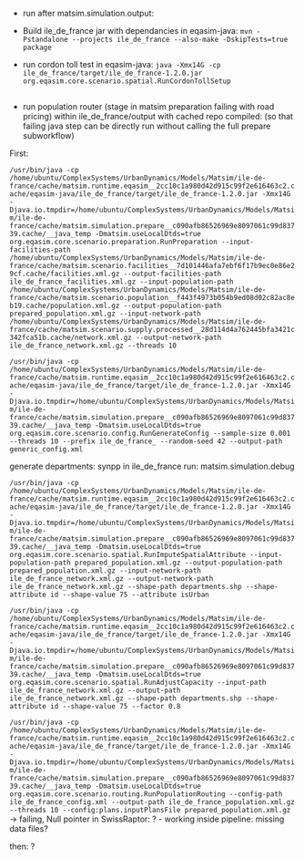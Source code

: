 
 - run after matsim.simulation.output:

 - Build ile_de_france jar with dependancies in eqasim-java: `mvn -Pstandalone --projects ile_de_france --also-make -DskipTests=true package`
 - run cordon toll test in eqasim-java: `java -Xmx14G -cp ile_de_france/target/ile_de_france-1.2.0.jar org.eqasim.core.scenario.spatial.RunCordonTollSetup`

##

 - run population router (stage in matsim preparation failing with road pricing) within ile_de_france/output with cached repo compiled:
(so that failing java step can be directly run without calling the full prepare subworkflow)

First:

`/usr/bin/java -cp /home/ubuntu/ComplexSystems/UrbanDynamics/Models/Matsim/ile-de-france/cache/matsim.runtime.eqasim__2cc10c1a980d42d915c99f2e616463c2.cache/eqasim-java/ile_de_france/target/ile_de_france-1.2.0.jar -Xmx14G -Djava.io.tmpdir=/home/ubuntu/ComplexSystems/UrbanDynamics/Models/Matsim/ile-de-france/cache/matsim.simulation.prepare__c090afb86526969e8097061c99d83739.cache/__java_temp -Dmatsim.useLocalDtds=true org.eqasim.core.scenario.preparation.RunPreparation --input-facilities-path /home/ubuntu/ComplexSystems/UrbanDynamics/Models/Matsim/ile-de-france/cache/matsim.scenario.facilities__7d101446afa7ebf6f17b9ec0e86e29cf.cache/facilities.xml.gz --output-facilities-path ile_de_france_facilities.xml.gz --input-population-path /home/ubuntu/ComplexSystems/UrbanDynamics/Models/Matsim/ile-de-france/cache/matsim.scenario.population__f443f4973b054b9ed08d02c82ac8eb19.cache/population.xml.gz --output-population-path prepared_population.xml.gz --input-network-path /home/ubuntu/ComplexSystems/UrbanDynamics/Models/Matsim/ile-de-france/cache/matsim.scenario.supply.processed__28d114d4a762445bfa3421c342fca51b.cache/network.xml.gz --output-network-path ile_de_france_network.xml.gz --threads 10`

`/usr/bin/java -cp /home/ubuntu/ComplexSystems/UrbanDynamics/Models/Matsim/ile-de-france/cache/matsim.runtime.eqasim__2cc10c1a980d42d915c99f2e616463c2.cache/eqasim-java/ile_de_france/target/ile_de_france-1.2.0.jar -Xmx14G -Djava.io.tmpdir=/home/ubuntu/ComplexSystems/UrbanDynamics/Models/Matsim/ile-de-france/cache/matsim.simulation.prepare__c090afb86526969e8097061c99d83739.cache/__java_temp -Dmatsim.useLocalDtds=true org.eqasim.core.scenario.config.RunGenerateConfig --sample-size 0.001 --threads 10 --prefix ile_de_france_ --random-seed 42 --output-path generic_config.xml`

generate departments: synpp in ile_de_france run: matsim.simulation.debug

`/usr/bin/java -cp /home/ubuntu/ComplexSystems/UrbanDynamics/Models/Matsim/ile-de-france/cache/matsim.runtime.eqasim__2cc10c1a980d42d915c99f2e616463c2.cache/eqasim-java/ile_de_france/target/ile_de_france-1.2.0.jar -Xmx14G -Djava.io.tmpdir=/home/ubuntu/ComplexSystems/UrbanDynamics/Models/Matsim/ile-de-france/cache/matsim.simulation.prepare__c090afb86526969e8097061c99d83739.cache/__java_temp -Dmatsim.useLocalDtds=true org.eqasim.core.scenario.spatial.RunImputeSpatialAttribute --input-population-path prepared_population.xml.gz --output-population-path prepared_population.xml.gz --input-network-path ile_de_france_network.xml.gz --output-network-path ile_de_france_network.xml.gz --shape-path departments.shp --shape-attribute id --shape-value 75 --attribute isUrban`

`/usr/bin/java -cp /home/ubuntu/ComplexSystems/UrbanDynamics/Models/Matsim/ile-de-france/cache/matsim.runtime.eqasim__2cc10c1a980d42d915c99f2e616463c2.cache/eqasim-java/ile_de_france/target/ile_de_france-1.2.0.jar -Xmx14G -Djava.io.tmpdir=/home/ubuntu/ComplexSystems/UrbanDynamics/Models/Matsim/ile-de-france/cache/matsim.simulation.prepare__c090afb86526969e8097061c99d83739.cache/__java_temp -Dmatsim.useLocalDtds=true org.eqasim.core.scenario.spatial.RunAdjustCapacity --input-path ile_de_france_network.xml.gz --output-path ile_de_france_network.xml.gz --shape-path departments.shp --shape-attribute id --shape-value 75 --factor 0.8`

   `/usr/bin/java -cp /home/ubuntu/ComplexSystems/UrbanDynamics/Models/Matsim/ile-de-france/cache/matsim.runtime.eqasim__2cc10c1a980d42d915c99f2e616463c2.cache/eqasim-java/ile_de_france/target/ile_de_france-1.2.0.jar -Xmx14G -Djava.io.tmpdir=/home/ubuntu/ComplexSystems/UrbanDynamics/Models/Matsim/ile-de-france/cache/matsim.simulation.prepare__c090afb86526969e8097061c99d83739.cache/__java_temp -Dmatsim.useLocalDtds=true org.eqasim.core.scenario.routing.RunPopulationRouting --config-path ile_de_france_config.xml --output-path ile_de_france_population.xml.gz --threads 10 --config:plans.inputPlansFile prepared_population.xml.gz`
-> failing, Null pointer in SwissRaptor: ? - working inside pipeline: missing data files?

   then: ?
